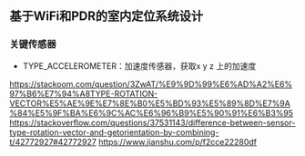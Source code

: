 ## 基于WiFi和PDR的室内定位系统设计

### 关键传感器
- TYPE_ACCELEROMETER：加速度传感器，获取x y z 上的加速度

https://stackoom.com/question/3ZwAT/%E9%9D%99%E6%AD%A2%E6%97%B6%E7%94%A8TYPE-ROTATION-VECTOR%E5%AE%9E%E7%8E%B0%E5%BD%93%E5%89%8D%E7%9A%84%E5%9F%BA%E6%9C%AC%E6%96%B9%E5%90%91%E6%B3%95
https://stackoverflow.com/questions/37531143/difference-between-sensor-type-rotation-vector-and-getorientation-by-combining-t/42772927#42772927
https://www.jianshu.com/p/f2cce22280df